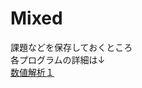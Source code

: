 # Mixed
課題などを保存しておくところ<br>
各プログラムの詳細は↓<br>
[数値解析１](https://github.com/k310sto/Mixed/blob/main/READMEs/num-analy1_README.md#report1)
